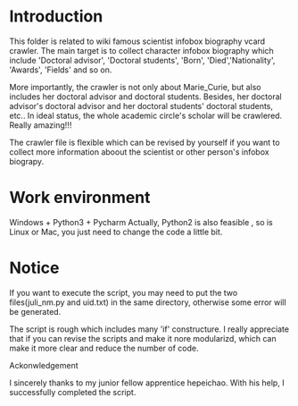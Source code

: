 # Introduction

This folder is related to wiki famous scientist infobox biography vcard crawler.
The main target is to collect character infobox biography which include 
'Doctoral advisor', 'Doctoral students', 'Born', 'Died','Nationality', 'Awards', 'Fields' and so on.

More importantly, the crawler is not only about Marie_Curie, but also includes her doctoral advisor and doctoral students. Besides, 
her doctoral advisor's doctoral advisor and her doctoral students' doctoral students, etc.. In ideal status, the whole academic circle's scholar will be crawlered. Really amazing!!!

The crawler file is flexible which can be revised by yourself if you want to collect more information aboout the scientist
or other person's infobox biograpy.


# Work environment

Windows + Python3 + Pycharm
Actually, Python2 is also feasible , so is Linux or Mac, you just need to change the code a little bit.



# Notice

If you want to execute the script, you may need to put the two files(juli_nm.py and uid.txt) in the same directory, otherwise some error will be generated.

The script is rough which includes many 'if' constructure. 
I really appreciate that if you can revise the scripts and make it nore modularizd, which can make it more clear and reduce the 
number of code.


Ackonwledgement

I sincerely thanks to my junior fellow apprentice hepeichao. With his help, I successfully completed the script.
